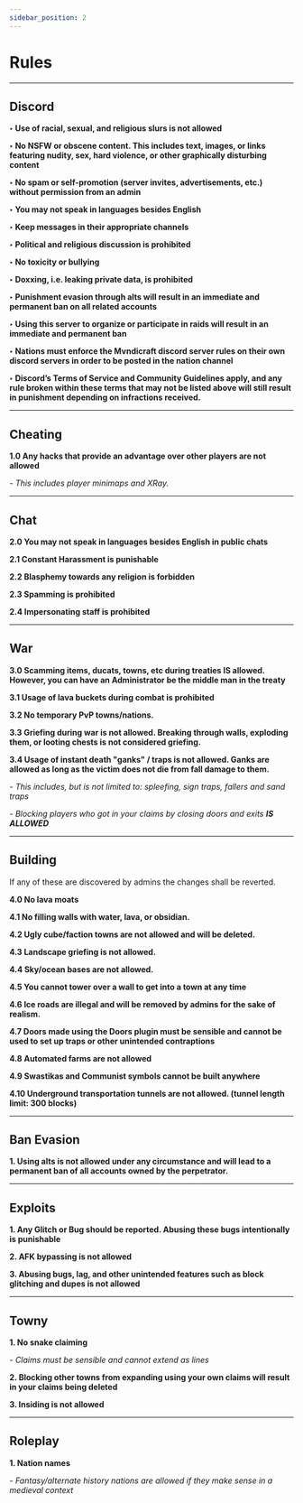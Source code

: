 ```yaml
---
sidebar_position: 2
---
```


# Rules

-----------
**Discord**
-----------
**‣ Use of racial, sexual, and religious slurs is not allowed**

**‣ No NSFW or obscene content. This includes text, images, or links featuring nudity, sex, hard violence, or other graphically disturbing content**

**‣ No spam or self-promotion (server invites, advertisements, etc.) without permission from an admin**

**‣ You may not speak in languages besides English**

**‣ Keep messages in their appropriate channels**

**‣ Political and religious discussion is prohibited**

**‣ No toxicity or bullying**

**‣ Doxxing, i.e. leaking private data, is prohibited**

**‣ Punishment evasion through alts will result in an immediate and permanent ban on all related accounts**

**‣ Using this server to organize or participate in raids will result in an immediate and permanent ban**

**‣ Nations must enforce the Mvndicraft discord server rules on their own discord servers in order to be posted in the nation channel**

**‣ Discord’s Terms of Service and Community Guidelines apply, and any rule broken within these terms that may not be listed above will still result in punishment depending on infractions received.**

------------
**Cheating**
------------
**1.0 Any hacks that provide an advantage over other players are not allowed**

_- This includes player minimaps and XRay._


--------
**Chat**
--------
**2.0 You may not speak in languages besides English in public chats**

**2.1 Constant Harassment is punishable**

**2.2 Blasphemy towards any religion is forbidden**

**2.3 Spamming is prohibited**

**2.4 Impersonating staff is prohibited**

-------
**War**
-------
**3.0 Scamming items, ducats, towns, etc during treaties IS allowed. However, you can have an Administrator be the middle man in the treaty**


**3.1 Usage of lava buckets during combat is prohibited**


**3.2 No temporary PvP towns/nations.**


**3.3 Griefing during war is not allowed. Breaking through walls, exploding them, or looting chests is not considered griefing.**


**3.4 Usage of instant death "ganks" / traps is not allowed. Ganks are allowed as long as the victim does not die from fall damage to them.**

_- This includes, but is not limited to: spleefing, sign traps, fallers and sand traps_

_- Blocking players who got in your claims by closing doors and exits **IS ALLOWED**_

------------
**Building**
------------

If any of these are discovered by admins the changes shall be reverted.

**4.0 No lava moats**


**4.1 No filling walls with water, lava, or obsidian.**


**4.2 Ugly cube/faction towns are not allowed and will be deleted.**


**4.3 Landscape griefing is not allowed.**


**4.4 Sky/ocean bases are not allowed.**


**4.5 You cannot tower over a wall to get into a town at any time**


**4.6 Ice roads are illegal and will be removed by admins for the sake of realism.**


**4.7 Doors made using the Doors plugin must be sensible and cannot be used to set up traps or other unintended contraptions**


**4.8 Automated farms are not allowed**


**4.9 Swastikas and Communist symbols cannot be built anywhere**

**4.10 Underground transportation tunnels are not allowed. (tunnel length limit: 300 blocks)**



---------------
**Ban Evasion**
---------------
**1. Using alts is not allowed under any circumstance and will lead to a permanent ban of all accounts owned by the perpetrator.**

------------
**Exploits**
------------
**1. Any Glitch or Bug should be reported. Abusing these bugs intentionally is punishable**

**2. AFK bypassing is not allowed**

**3. Abusing bugs, lag, and other unintended features such as block glitching and dupes is not allowed**

---------
**Towny**
---------
**1. No snake claiming**

_- Claims must be sensible and cannot extend as lines_

**2. Blocking other towns from expanding using your own claims will result in your claims being deleted**

**3. Insiding is not allowed**

---------
**Roleplay**
---------

**1. Nation names**

_- Fantasy/alternate history nations are allowed if they make sense in a medieval context_

            


